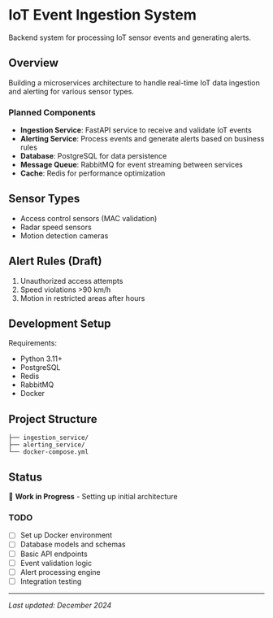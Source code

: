 # IoT Event Ingestion System

Backend system for processing IoT sensor events and generating alerts.

## Overview

Building a microservices architecture to handle real-time IoT data ingestion and alerting for various sensor types.

### Planned Components

- **Ingestion Service**: FastAPI service to receive and validate IoT events
- **Alerting Service**: Process events and generate alerts based on business rules
- **Database**: PostgreSQL for data persistence
- **Message Queue**: RabbitMQ for event streaming between services
- **Cache**: Redis for performance optimization

## Sensor Types

- Access control sensors (MAC validation)
- Radar speed sensors 
- Motion detection cameras

## Alert Rules (Draft)

1. Unauthorized access attempts
2. Speed violations >90 km/h
3. Motion in restricted areas after hours

## Development Setup

Requirements:
- Python 3.11+
- PostgreSQL
- Redis
- RabbitMQ
- Docker

## Project Structure

```
├── ingestion_service/
├── alerting_service/
└── docker-compose.yml
```

## Status

🚧 **Work in Progress** - Setting up initial architecture

### TODO

- [ ] Set up Docker environment
- [ ] Database models and schemas
- [ ] Basic API endpoints
- [ ] Event validation logic
- [ ] Alert processing engine
- [ ] Integration testing

---

*Last updated: December 2024* 